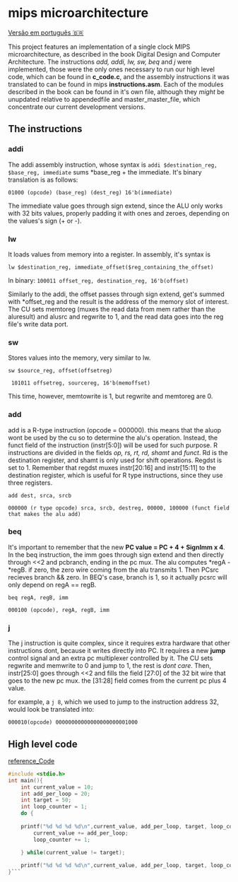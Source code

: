 # mips microarchitecture
[Versão em português 🇧🇷](README_portuguese.md)


This project features an implementation of a single clock MIPS microarchitecture, as described in the book Digital Design and Computer Architecture. The instructions *add, addi, lw, sw, beq* and *j* were implemented, those were the only ones necessary to run our high level code, which can be found in **c_code.c**, and the assembly instructions it was translated to can be found in mips **instructions.asm**. Each of the modules described in the book can be found in it's own file, although they *might* be unupdated relative to appendedfile and master_master_file, which concentrate our current development versions.

## The instructions
### addi
The addi assembly instruction, whose syntax is ``addi $destination_reg, $base_reg, immediate`` sums *base_reg + the immediate. It's binary translation is as follows:

 ``01000 (opcode) (base_reg) (dest_reg) 16'b(immediate)`` 

The immediate value goes through sign extend, since the ALU only works with 32 bits values, properly padding it with ones and zeroes, depending on the values's sign (+ or -).

### lw
It loads values from memory into a register. In assembly, it's syntax is 

``lw $destination_reg, immediate_offset($reg_containing_the_offset)``

In binary: ``100011 offset_reg, destination_reg, 16'b(offset)``

Similarly to the addi, the offset passes through sign extend, get's summed with  *offset_reg and the result is the address of the memory slot of interest. The CU sets memtoreg (muxes the read data from mem rather than the aluresult) and alusrc and regwrite to 1, and the read data goes into the reg file's write data port.

### sw
Stores values into the memory, very similar to lw.

``sw $source_reg, offset(offsetreg)``

`` 101011 offsetreg, sourcereg, 16'b(memoffset)``

This time, however, memtowrite is 1, but regwrite and memtoreg are 0.

### add
add is a R-type instruction (opcode = 000000). this means that the aluop wont be used by the cu so to determine the alu's operation. Instead, the funct field of the instruction (instr[5:0]) will be used for such purpose. R instructions are divided in the fields *op, rs, rt, rd, shamt* and *funct*. Rd is the destination register, and shamt is only used for shift operations. Regdst is set to 1. Remember that regdst muxes instr[20:16] and instr[15:11] to the destination register, which is useful for R type instructions, since they use three registers.

``add dest, srca, srcb`` 

``000000 (r type opcode) srca, srcb, destreg, 00000, 100000 (funct field that makes the alu add)``


### beq
It's important to remember that the new **PC value = PC + 4 + SignImm x 4**. In the beq instruction, the imm goes through sign extend and then directly through <<2 and pcbranch, ending in the pc mux. The alu computes *regA - *regB. if zero, the zero wire coming from the alu transmits 1. Then PCsrc recieves branch && zero. In BEQ's case, branch is 1, so it actually pcsrc will only depend on regA == regB.

``beq regA, regB, imm``

``000100 (opcode), regA, regB, imm`` 

### j

The j instruction is quite complex, since it requires extra hardware that other instructions dont, because it writes directly into PC. It requires a new **jump** control signal and an extra pc multiplexer controlled by it. The CU sets regwrite and memwrite to 0 and jump to 1, the rest is *dont care*. Then, instr[25:0] goes through <<2 and fills the field [27:0] of the 32 bit wire that goes to the new pc mux. the [31:28] field comes from the current pc plus 4 value.

for example, a ``j 8``, which we used to jump to the instruction address 32,  would look be translated into:

``000010(opcode) 00000000000000000000001000 ``


## High level code
[reference_Code](reference_code.png)
```c
#include <stdio.h>
int main(){
    int current_value = 10;
    int add_per_loop = 20;
    int target = 50;
    int loop_counter = 1;
    do {
	
	printf("%d %d %d %d\n",current_value, add_per_loop, target, loop_counter);
        current_value += add_per_loop;
        loop_counter += 1;

    } while(current_value != target);
    
    printf("%d %d %d %d\n",current_value, add_per_loop, target, loop_counter);
}```